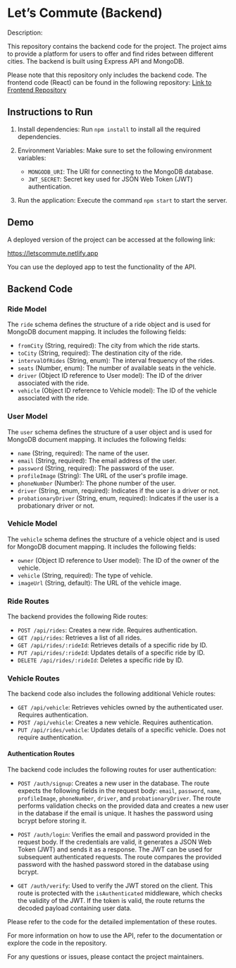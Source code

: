 # Let’s Commute (Backend)

Description:

This repository contains the backend code for the project. The project aims to provide a platform for users to offer and find rides between different cities. The backend is built using Express API and MongoDB.

Please note that this repository only includes the backend code. The frontend code (React) can be found in the following repository: [Link to Frontend Repository]([https://github.com/your-frontend-repo](https://github.com/calicocode/letscommute-client))

## Instructions to Run

1. Install dependencies: Run `npm install` to install all the required dependencies.

2. Environment Variables: Make sure to set the following environment variables:
   - `MONGODB_URI`: The URI for connecting to the MongoDB database.
   - `JWT_SECRET`: Secret key used for JSON Web Token (JWT) authentication.

3. Run the application: Execute the command `npm start` to start the server.

## Demo

A deployed version of the project can be accessed at the following link:

https://letscommute.netlify.app

You can use the deployed app to test the functionality of the API.

## Backend Code

### Ride Model

The `ride` schema defines the structure of a ride object and is used for MongoDB document mapping. It includes the following fields:

- `fromCity` (String, required): The city from which the ride starts.
- `toCity` (String, required): The destination city of the ride.
- `intervalOfRides` (String, enum): The interval frequency of the rides.
- `seats` (Number, enum): The number of available seats in the vehicle.
- `driver` (Object ID reference to User model): The ID of the driver associated with the ride.
- `vehicle` (Object ID reference to Vehicle model): The ID of the vehicle associated with the ride.

### User Model

The `user` schema defines the structure of a user object and is used for MongoDB document mapping. It includes the following fields:

- `name` (String, required): The name of the user.
- `email` (String, required): The email address of the user.
- `password` (String, required): The password of the user.
- `profileImage` (String): The URL of the user's profile image.
- `phoneNumber` (Number): The phone number of the user.
- `driver` (String, enum, required): Indicates if the user is a driver or not.
- `probationaryDriver` (String, enum, required): Indicates if the user is a probationary driver or not.

### Vehicle Model

The `vehicle` schema defines the structure of a vehicle object and is used for MongoDB document mapping. It includes the following fields:

- `owner` (Object ID reference to User model): The ID of the owner of the vehicle.
- `vehicle` (String, required): The type of vehicle.
- `imageUrl` (String, default): The URL of the vehicle image.

### Ride Routes

The backend provides the following Ride routes:

- `POST /api/rides`: Creates a new ride. Requires authentication.
- `GET /api/rides`: Retrieves a list of all rides.
- `GET /api/rides/:rideId`: Retrieves details of a specific ride by ID.
- `PUT /api/rides/:rideId`: Updates details of a specific ride by ID.
- `DELETE /api/rides/:rideId`: Deletes a specific ride by ID.

### Vehicle Routes


The backend code also includes the following additional Vehicle routes:

- `GET /api/vehicle`: Retrieves vehicles owned by the authenticated user. Requires authentication.
- `POST /api/vehicle`: Creates a new vehicle. Requires authentication.
- `PUT /api/rides/vehicle`: Updates details of a specific vehicle. Does not require authentication.


#### Authentication Routes

The backend code includes the following routes for user authentication:

- `POST /auth/signup`: Creates a new user in the database. The route expects the following fields in the request body: `email`, `password`, `name`, `profileImage`, `phoneNumber`, `driver`, and `probationaryDriver`. The route performs validation checks on the provided data and creates a new user in the database if the email is unique. It hashes the password using bcrypt before storing it.

- `POST /auth/login`: Verifies the email and password provided in the request body. If the credentials are valid, it generates a JSON Web Token (JWT) and sends it as a response. The JWT can be used for subsequent authenticated requests. The route compares the provided password with the hashed password stored in the database using bcrypt.

- `GET /auth/verify`: Used to verify the JWT stored on the client. This route is protected with the `isAuthenticated` middleware, which checks the validity of the JWT. If the token is valid, the route returns the decoded payload containing user data.

Please refer to the code for the detailed implementation of these routes.

For more information on how to use the API, refer to the documentation or explore the code in the repository.

For any questions or issues, please contact the project maintainers.
